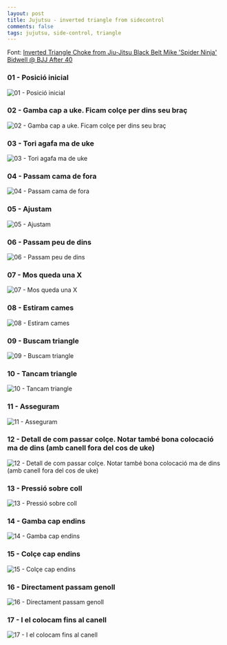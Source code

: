 ```yaml
---           
layout: post
title: Jujutsu - inverted triangle from sidecontrol
comments: false
tags: jujutsu, side-control, triangle
---
```




Font: [Inverted Triangle Choke from Jiu-Jitsu Black Belt Mike 'Spider Ninja' Bidwell @ BJJ After 40](https://www.youtube.com/watch?v=4P4oB20FZ2M)


### 01 - Posició inicial
![01 - Posició inicial](/images/jujutsu/2019-10-02-triangle/01_-_Posició_inicial.png)

### 02 - Gamba cap a uke. Ficam colçe per dins seu braç
![02 - Gamba cap a uke. Ficam colçe per dins seu braç](/images/jujutsu/2019-10-02-triangle/02_-_Gamba_cap_a_uke._Ficam_colçe_per_dins_seu_braç.png)

### 03 - Tori agafa ma de uke
![03 - Tori agafa ma de uke](/images/jujutsu/2019-10-02-triangle/03_-_Tori_agafa_ma_de_uke.png)

### 04 - Passam cama de fora
![04 - Passam cama de fora](/images/jujutsu/2019-10-02-triangle/04_-_Passam_cama_de_fora.png)

### 05 - Ajustam
![05 - Ajustam](/images/jujutsu/2019-10-02-triangle/05_-_Ajustam.png)

### 06 - Passam peu de dins
![06 - Passam peu de dins](/images/jujutsu/2019-10-02-triangle/06_-_Passam_peu_de_dins.png)

### 07 - Mos queda una X
![07 - Mos queda una X](/images/jujutsu/2019-10-02-triangle/07_-_Mos_queda_una_X.png)

### 08 - Estiram cames
![08 - Estiram cames](/images/jujutsu/2019-10-02-triangle/08_-_Estiram_cames.png)

### 09 - Buscam triangle
![09 - Buscam triangle](/images/jujutsu/2019-10-02-triangle/09_-_Buscam_triangle.png)

### 10 - Tancam triangle
![10 - Tancam triangle](/images/jujutsu/2019-10-02-triangle/10_-_Tancam_triangle.png)

### 11 - Asseguram
![11 - Asseguram](/images/jujutsu/2019-10-02-triangle/11_-_Asseguram.png)

### 12 - Detall de com passar colçe. Notar també bona colocació ma de dins (amb canell fora del cos de uke)
![12 - Detall de com passar colçe. Notar també bona colocació ma de dins (amb canell fora del cos de uke)](/images/jujutsu/2019-10-02-triangle/12_-_Detall_de_com_passar_colçe._Notar_també_bona_colocació_ma_de_dins_(amb_canell_fora_del_cos_de_uke).png)

### 13 - Pressió sobre coll
![13 - Pressió sobre coll](/images/jujutsu/2019-10-02-triangle/13_-_Pressió_sobre_coll.png)

### 14 - Gamba cap endins
![14 - Gamba cap endins](/images/jujutsu/2019-10-02-triangle/14_-_Gamba_cap_endins.png)

### 15 - Colçe cap endins
![15 - Colçe cap endins](/images/jujutsu/2019-10-02-triangle/15_-_Colçe_cap_endins.png)

### 16 - Directament passam genoll
![16 - Directament passam genoll](/images/jujutsu/2019-10-02-triangle/16_-_Directament_passam_genoll.png)

### 17 - I el colocam fins al canell
![17 - I el colocam fins al canell](/images/jujutsu/2019-10-02-triangle/17_-_I_el_colocam_fins_al_canell.png)
